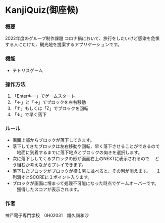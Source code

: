 # KanjiQuiz(御座候)

### 概要
2022年度のグループ制作課題
コロナ禍において、旅行をしたいけど感染を危惧する人にむけた、観光地を提案するアプリケーションです。

### 機能
- テトリスゲーム

### 操作方法
1. 「Enterキー」でゲームスタート
2. 「←」と「→」でブロックを左右移動
3. 「↑」もしくは「Z」でブロックを回転 
4. 「↓」で早く落下

### ルール
- 画面上部からブロックが落下してきます。
- 落下してきたブロックは左右移動や回転、早く落下させることができるので
　地面に到着するまでに落下地点とブロックの向きを選択します。
- 次に落下ししてくるブロックの形が画面右上のNEXTに表示されるので
　どう組むか考えながらプレイできます。
- 落下したブロックがブロックが横１列に並べると、その列が消えます。
　１列消すとSCOREに１ポイント入ります。
- ブロックが画面に埋まって処理不可能になった時点でゲームオーバーです。
　獲得したスコアが表示されます。

 

### 作者
神戸電子専門学校　0H02031　譜久嶺和沙
